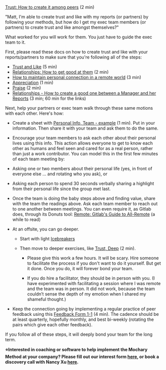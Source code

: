 [Trust: How to create it among peers](https://docs.google.com/document/d/1EKLDirgPz4VYnPe1Z3S7mHc9enkPOPVtKwfBwq05z48/edit) (2 min)

"Matt, I'm able to create trust and like with my reports (or partners) by following your methods, but how do I get my exec team members (or partners) to create trust and like amongst themselves?"

What worked for you will work for them. You just have to guide the exec team to it.

First, please read these docs on how to create trust and like with your reports/partners to make sure that you're following all of the steps:

- [Trust and Like](https://docs.google.com/document/d/1BQOa7foLLxNXmGUhbvkzsvm0IVYOJZTFU4MKOmreCXc/edit?usp=drive_web&ouid=102503928790226855337) (5 min)
- [Relationships: How to get good at them](https://docs.google.com/document/d/11vIiU3-wRphxBLqEBJadAA20tuJhMxa87tFUC2YJs5o/edit) (2 min)
- [How to maintain personal connection in a remote world](https://docs.google.com/document/d/15bF88nIzZGJT9NTDXK6IR1ZzRCBqYMr8NK_No8nM0aI/edit) (3 min)
- [Appreciation](https://docs.google.com/document/d/1id4TBGwDPuCvXiEW8RvJh-ajUuhrBnayoz9D1t1Gj3Y/edit?usp=drive_web&ouid=102503928790226855337) (1 min)
- [Praise](https://docs.google.com/document/d/1aXFhFbtIxmUdrUe9y341ghd-EJ89hJZ7g9tOKnw16FI/edit) (2 min)
- [Relationships \- How to create a good one between a Manager and her Reports](https://docs.google.com/document/d/166UMlHgOUnKb4rgLOjFl_etT8kaey2vEFVtwaCAfdDA/edit) (3 min; 60 min for the links)

Next, help your partners or exec team walk through these same motions with each other. Here's how:

- Create a sheet with [Personal Info, Team \- example](https://docs.google.com/spreadsheets/d/1Ti_xaV9IVvj-bklxOjNY-IeGsC-YqcgvB03qvfFQrnI/edit#gid=0) (1 min). Put in your information. Then share it with your team and ask them to do the same.

- Encourage your team members to ask each other about their personal lives using this info. This action allows everyone to get to know each other as humans and feel seen and cared for as a real person, rather than just a work contributor. You can model this in the first few minutes of each team meeting by:

- Asking one or two members about their personal life (yes, in front of everyone else … and rotating who you ask), or

- Asking each person to spend 30 seconds verbally sharing a highlight from their personal life since the group met last.

- Once the team is doing the baby steps above and finding value, share with the team the readings above. Ask each team member to reach out to one another between meetings. You can even require it, as Gitlab does, through its Donuts tool: [Remote: Gitlab's Guide to All-Remote](https://about.gitlab.com/company/culture/all-remote/guide/) (a while to read)

- At an offsite, you can go deeper.

  - Start with light [Icebreakers](https://www.icebreakers.ws/)

  - Then move to deeper exercises, like [Trust, Deep](https://docs.google.com/document/d/1IB7YDr_trYKavL_RdWTb8ddJt77eqDH_6H5BsK416FM/edit) (2 min).

    - Please give this work a few hours. It will be scary. Hire someone to facilitate the process if you don't want to do it yourself. But get it done. Once you do, it will forever bond your team.

    - If you do hire a facilitator, they should be in person with you. (I have experimented with facilitating a session where I was remote and the team was in person. It did not work, because the team couldn’t sense the depth of my emotion when I shared my shameful thought.)

- Keep the connection going by implementing a regular practice of peer feedback using this [Feedback Form 1-1](https://docs.google.com/document/d/16iXM6T45R5cxPR_OT3hA8iumqNV9fhjNLphsfSCWo1A/edit) (4 min). The cadence should be at least quarterly, hopefully monthly, and best bi-weekly (rotating the pairs which give each other feedback).

If you follow all of these steps, it will deeply bond your team for the long term.

**⭐Interested in coaching or software to help implement the Mochary Method at your company? Please fill out our interest form [here](https://mocharymethod.typeform.com/interest), or book a discovery call with Nancy Xu [here](https://calendly.com/nancy-mm/30).**
